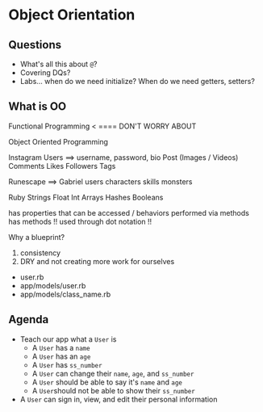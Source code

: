# Object Orientation

## Questions
- What's all this about `@`?
- Covering DQs? 
- Labs... when do we need initialize? When do we need getters, setters?


## What is OO
Functional Programming < ==== DON'T WORRY ABOUT 

Object Oriented Programming

Instagram 
Users ==> username, password, bio 
Post (Images / Videos)
Comments
Likes 
Followers
Tags

Runescape ==> Gabriel 
users
characters
skills
monsters 

Ruby
Strings
Float
Int
Arrays
Hashes 
Booleans

has properties that can be accessed / behaviors performed via methods 
has methods !! used through dot notation !! 

Why a blueprint?
1. consistency 
2. DRY and not creating more work for ourselves

- user.rb 
- app/models/user.rb
- app/models/class_name.rb


## Agenda

- Teach our app what a `User` is
    - A `User` has a `name`
    - A `User` has an `age`
    - A `User` has `ss_number`
    - A `User` can change their `name`, `age`, and `ss_number`
    - A `User` should be able to say it's `name` and `age`
    - A `User`should not be able to show their `ss_number`
- A `User` can sign in, view, and edit their personal information
